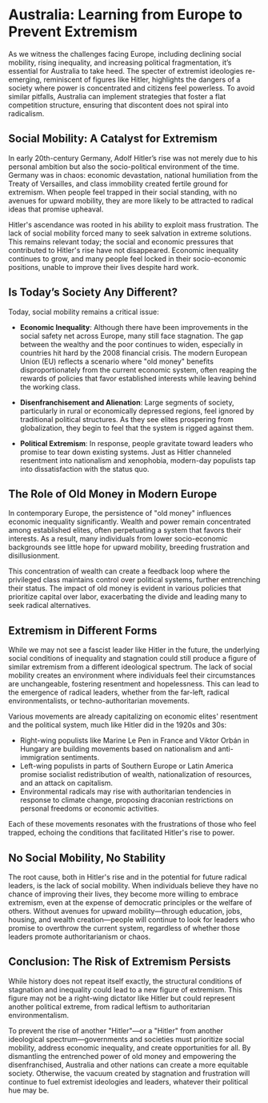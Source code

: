 # Australia: Learning from Europe to Prevent Extremism

As we witness the challenges facing Europe, including declining social mobility, rising inequality, and increasing political fragmentation, it’s essential for Australia to take heed. The specter of extremist ideologies re-emerging, reminiscent of figures like Hitler, highlights the dangers of a society where power is concentrated and citizens feel powerless. To avoid similar pitfalls, Australia can implement strategies that foster a flat competition structure, ensuring that discontent does not spiral into radicalism.

## Social Mobility: A Catalyst for Extremism

In early 20th-century Germany, Adolf Hitler’s rise was not merely due to his personal ambition but also the socio-political environment of the time. Germany was in chaos: economic devastation, national humiliation from the Treaty of Versailles, and class immobility created fertile ground for extremism. When people feel trapped in their social standing, with no avenues for upward mobility, they are more likely to be attracted to radical ideas that promise upheaval.

Hitler's ascendance was rooted in his ability to exploit mass frustration. The lack of social mobility forced many to seek salvation in extreme solutions. This remains relevant today; the social and economic pressures that contributed to Hitler's rise have not disappeared. Economic inequality continues to grow, and many people feel locked in their socio-economic positions, unable to improve their lives despite hard work.

## Is Today’s Society Any Different?

Today, social mobility remains a critical issue:

- **Economic Inequality**: Although there have been improvements in the social safety net across Europe, many still face stagnation. The gap between the wealthy and the poor continues to widen, especially in countries hit hard by the 2008 financial crisis. The modern European Union (EU) reflects a scenario where "old money" benefits disproportionately from the current economic system, often reaping the rewards of policies that favor established interests while leaving behind the working class.

- **Disenfranchisement and Alienation**: Large segments of society, particularly in rural or economically depressed regions, feel ignored by traditional political structures. As they see elites prospering from globalization, they begin to feel that the system is rigged against them.

- **Political Extremism**: In response, people gravitate toward leaders who promise to tear down existing systems. Just as Hitler channeled resentment into nationalism and xenophobia, modern-day populists tap into dissatisfaction with the status quo.

## The Role of Old Money in Modern Europe

In contemporary Europe, the persistence of "old money" influences economic inequality significantly. Wealth and power remain concentrated among established elites, often perpetuating a system that favors their interests. As a result, many individuals from lower socio-economic backgrounds see little hope for upward mobility, breeding frustration and disillusionment.

This concentration of wealth can create a feedback loop where the privileged class maintains control over political systems, further entrenching their status. The impact of old money is evident in various policies that prioritize capital over labor, exacerbating the divide and leading many to seek radical alternatives.

## Extremism in Different Forms

While we may not see a fascist leader like Hitler in the future, the underlying social conditions of inequality and stagnation could still produce a figure of similar extremism from a different ideological spectrum. The lack of social mobility creates an environment where individuals feel their circumstances are unchangeable, fostering resentment and hopelessness. This can lead to the emergence of radical leaders, whether from the far-left, radical environmentalists, or techno-authoritarian movements.

Various movements are already capitalizing on economic elites' resentment and the political system, much like Hitler did in the 1920s and 30s:

- Right-wing populists like Marine Le Pen in France and Viktor Orbán in Hungary are building movements based on nationalism and anti-immigration sentiments.
- Left-wing populists in parts of Southern Europe or Latin America promise socialist redistribution of wealth, nationalization of resources, and an attack on capitalism.
- Environmental radicals may rise with authoritarian tendencies in response to climate change, proposing draconian restrictions on personal freedoms or economic activities.

Each of these movements resonates with the frustrations of those who feel trapped, echoing the conditions that facilitated Hitler's rise to power.

## No Social Mobility, No Stability

The root cause, both in Hitler's rise and in the potential for future radical leaders, is the lack of social mobility. When individuals believe they have no chance of improving their lives, they become more willing to embrace extremism, even at the expense of democratic principles or the welfare of others. Without avenues for upward mobility—through education, jobs, housing, and wealth creation—people will continue to look for leaders who promise to overthrow the current system, regardless of whether those leaders promote authoritarianism or chaos.

## Conclusion: The Risk of Extremism Persists

While history does not repeat itself exactly, the structural conditions of stagnation and inequality could lead to a new figure of extremism. This figure may not be a right-wing dictator like Hitler but could represent another political extreme, from radical leftism to authoritarian environmentalism.

To prevent the rise of another "Hitler"—or a "Hitler" from another ideological spectrum—governments and societies must prioritize social mobility, address economic inequality, and create opportunities for all. By dismantling the entrenched power of old money and empowering the disenfranchised, Australia and other nations can create a more equitable society. Otherwise, the vacuum created by stagnation and frustration will continue to fuel extremist ideologies and leaders, whatever their political hue may be.
